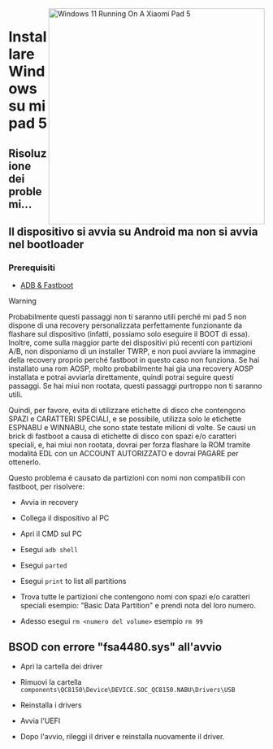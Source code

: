 <img align="right" src="https://raw.githubusercontent.com/erdilS/Port-Windows-11-Xiaomi-Pad-5/main/nabu.png" width="425" alt="Windows 11 Running On A Xiaomi Pad 5">


# Installare Windows su mi pad 5

## Risoluzione dei problemi...


## Il dispositivo si avvia su Android ma non si avvia nel bootloader

### Prerequisiti

- [ADB & Fastboot](https://developer.android.com/studio/releases/platform-tools)

> [!WARNING]
> Probabilmente questi passaggi non ti saranno utili perché mi pad 5 non dispone di una recovery personalizzata perfettamente funzionante da flashare sul dispositivo (infatti, possiamo solo eseguire il BOOT di essa). Inoltre, come sulla maggior parte dei dispositivi piú recenti con partizioni A/B, non disponiamo di un installer TWRP, e non puoi avviare la immagine della recovery proprio perché fastboot in questo caso non funziona. Se hai installato una rom AOSP, molto probabilmente hai gia una recovery AOSP installata e potrai avviarla direttamente, quindi potrai seguire questi passaggi. Se hai miui non rootata, questi passaggi purtroppo non ti saranno utili.
>
> Quindi, per favore, evita di utilizzare etichette di disco che contengono SPAZI e CARATTERI SPECIALI, e se possibile, utilizza solo le etichette ESPNABU e WINNABU, che sono state testate milioni di volte. Se causi un brick di fastboot a causa di etichette di disco con spazi e/o caratteri speciali, e, hai miui non rootata, dovrai per forza flashare la ROM tramite modalitá EDL con un ACCOUNT AUTORIZZATO e dovrai PAGARE per ottenerlo.


Questo problema é causato da partizioni con nomi non compatibili con fastboot, per risolvere:

- Avvia in recovery

- Collega il dispositivo al PC

- Apri il CMD sul PC

- Esegui ```adb shell```

- Esegui ```parted```

- Esegui ```print``` to list all partitions

- Trova tutte le partizioni che contengono nomi con spazi e/o caratteri speciali esempio: "Basic Data Partition" e prendi nota del loro numero.

- Adesso esegui ```rm <numero del volume>``` esempio ```rm 99```


## BSOD con errore "fsa4480.sys" all'avvio

- Apri la cartella dei driver

- Rimuovi la cartella ```components\QC8150\Device\DEVICE.SOC_QC8150.NABU\Drivers\USB``` 

- Reinstalla i drivers

- Avvia l'UEFI

- Dopo l'avvio, rileggi il driver e reinstalla nuovamente il driver.

